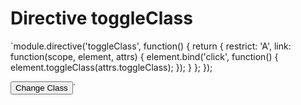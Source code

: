 # Directive toggleClass


`module.directive('toggleClass', function() {
    return {
        restrict: 'A',
        link: function(scope, element, attrs) {
            element.bind('click', function() {
                element.toggleClass(attrs.toggleClass);
            });
        }
    };
});

<button id="btn" toggle-class="active">Change Class</button>`
